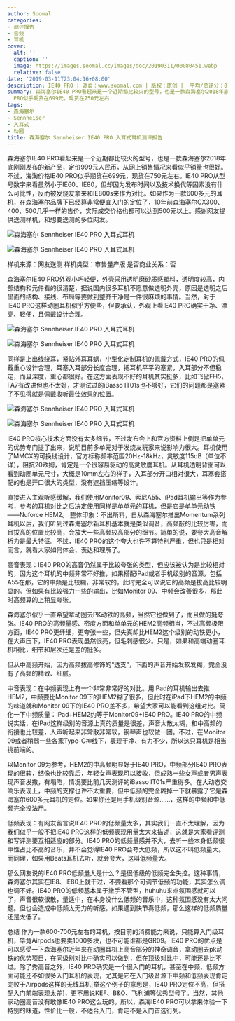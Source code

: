 ```yaml
---
author: Soomal
categories:
- 测评报告
- 音频
- 耳机
cover:
  alt: ''
  caption: ''
  image: https://images.soomal.cc/images/doc/20190311/00080451.webp
  relative: false
date: '2019-03-11T23:04:16+08:00'
description: IE40 PRO | 源自：www.soomal.com | 版权：原创 |  平均/总评分：07.72/139
summary: 森海塞尔IE40 PRO看起来是一个近期都比较火的型号，也是一款森海塞尔2018年底刚刚发布的新产品，定价999元人民币，从网上销售情况来看似乎销量也很好。不过，海淘价格IE40
  PRO似乎期货在699元，现货在750元左右
tags:
- 森海塞尔
- Sennheiser
- 入耳式
- 动圈
title: 森海塞尔 Sennheiser IE40 PRO 入耳式耳机测评报告
---
```


森海塞尔IE40 PRO看起来是一个近期都比较火的型号，也是一款森海塞尔2018年底刚刚发布的新产品，定价999元人民币，从网上销售情况来看似乎销量也很好。不过，海淘价格IE40 PRO似乎期货在699元，现货在750元左右。IE40 PRO从型号数字来看虽然小于IE60、IE80，但却因为发布时间以及技术换代等因素没有什么可比性，反而被发烧友拿来和IE800s来作为对比。如果作为一款600多元的耳机，在森海塞尔品牌下已经算非常便宜入门的定位了，10年前森海塞尔CX300、400、500几乎一样的售价，实际成交价格也都可以达到500元以上。感谢网友提供送测样机，和想要送测的多位网友。



![森海塞尔 Sennheiser IE40 PRO 入耳式耳机](https://images.soomal.cc/images/doc/20190304/00080344_01.webp)



![森海塞尔 Sennheiser IE40 PRO 入耳式耳机](https://images.soomal.cc/images/doc/20190304/00080345_01.webp)



样机来源：网友送测
样机类型：市售量产版
是否商业关系：否



森海塞尔IE40 PRO外观小巧轻便，外壳采用透明磨砂质感塑料，透明度较高，内部结构和元件看的很清楚，据说国内很多耳机不愿意做透明外壳，原因是透明之后里面的结构、接线、布局等要做到整齐干净是一件很麻烦的事情。当然，对于IE40 PRO这样动圈耳机似乎方便些，但要承认，外观上看IE40 PRO确实干净、漂亮、轻便，且佩戴设计合理。



![森海塞尔 Sennheiser IE40 PRO 入耳式耳机](https://images.soomal.cc/images/doc/20190304/00080346_01.webp)



![森海塞尔 Sennheiser IE40 PRO 入耳式耳机](https://images.soomal.cc/images/doc/20190304/00080348_01.webp)



同样是上出线绕耳，紧贴外耳耳蜗，小型化定制耳机的佩戴方式，IE40 PRO的佩戴重心设计合理，耳塞入耳部分长度合理，把耳机平平的塞紧，入耳部分不但稳定，而且深度，重心都很好。在这方面表现不好的耳机其实挺多，比如飞傲FH5，FA7有改进但也不太好，才测试过的iBasso IT01s也不够好，它们的问题都是塞紧了不见得就是佩戴收听最佳效果的位置。



![森海塞尔 Sennheiser IE40 PRO 入耳式耳机](https://images.soomal.cc/images/doc/20190304/00080349_01.webp)



![森海塞尔 Sennheiser IE40 PRO 入耳式耳机](https://images.soomal.cc/images/doc/20190304/00080350_01.webp)



IE40 PRO核心技术方面没有太多细节，不过发布会上和官方资料上倒是把单单元的优势专门提了出来，说明目前多单元对于发烧友玩家来说影响力很大。耳机使用了MMCX的可换线设计，官方标称频率范围20Hz-18kHz，灵敏度115dB（单位不详），阻抗20欧姆，肯定是一个很容易驱动的高灵敏度耳机。从耳机透明背面可以看到动圈单元尺寸，大概是10mm左右的样子，入耳部分开口相对很大，耳塞套搭配的也是开口很大的类型，没有遮挡压缩等设计。

直接进入主观听感缓解，我们使用Monitor09、索尼A55、iPad耳机输出等作为参考，参考的耳机对比之后决定使用同样是单单元的耳机，但是它是单单元动铁――Nuforce HEM2。
整体印象：不出所料，自从森海塞尔推出Momentum系列耳机以后，我们听到过森海塞尔新耳机基本就是类似调音，高频敲的比较厉害，而且拔高的位置比较高，会放大一些高频较高部分的细节。简单的说，要夸大高音解析力是最大特征。不过，IE40 PRO的这个夸大也许不算特别严重，但也只是相对而言，就看大家如何体会、表达和理解了。

高音表现：IE40 PRO的高音仍然属于比较夸张的类型，但应该被认为是比较相对的，因为这个耳机的中频非常不好推，如果搭配iPad或者手机级别的音源，包括A55在那，它的中频是比较糊，非常软的，此时完全可以说它的高频是拔高比较明显的。但如果有比较强力一些的输出，比如Monitor 09、中频会改善很多，那此时高频算的上稍显夸张。

森海塞尔似乎一直希望拿动圈去PK动铁的高频，当然它也做到了，而且做的挺夸张。IE40 PRO的高频量感、密度方面和单单元的HEM2高频相当，不过高频极限方面，IE40 PRO更纤细，更夸张一些，但失真却比HEM2这个级别的动铁更小，在大声压下，IE40 PRO表现虽然很亮，但毛刺感很少。只是，如果和高端动圈耳机相比，细节和层次还是差的挺多。

但从中高频开始，因为高频拔高修饰的“透支”，下面的声音开始发软发糊，完全没有了高频的精致、细腻。

中音表现：在中频表现上有一个非常非常好的对比。用iPad的耳机输出去推HEM2，中频要比Monitor 09下的HEM2糊了很多，但此时在iPad下HEM2的中频的味道就和Monitor 09下的IE40 PRO差不多，希望大家可以能看到这组对比。简化一下中频质量：iPad+HEM2约等于Monitor09+IE40 PRO。IE40 PRO的中频说实话，在iPad这样级别的音源上真的质量是很差，声音太散太糊，和中高频的衔接也比较差，人声听起来非常散非常软，钢琴声也软做一团。不过，在Monitor 09或者稍弱一些各家Type-C神线下，表现干净、有力不少，所以这只耳机是相当挑前端的。

以Monitor 09为参考，HEM2的中高频明显好于IE40 PRO，中频部分IE40 PRO表现的很软，结像也比较靠后，年轻女声表现可以接收，但成熟一些女声或者男声表现声音发撒，有塌陷，情况要比前几天测评的iBasso IT01s严重得多。在大动态交响乐表现上，中频的支撑也许不太重要，但中低频的完全糊掉一下就暴露了它是森海塞尔600多元耳机的定位。如果你还是用手机级别音源……，这样的中频和中低频完全没法用。

低频表现：有网友留言说IE40 PRO的低频量太多，其实我们一直不太理解，因为我们似乎一般不把IE40 PRO这样的低频表现用量太大来描述，这就是大家看评测和写评测要互相适应的部分。IE40 PRO的低频量感并不大，去听一些本身低频很中性占比不高的音乐，并不会觉得IE40 PRO会夸大低频，所以这不叫低频量大。而同理，如果用Beats耳机去听，就会夸大，这叫低频量大。

那么网友说的IE40 PRO低频量大是什么？是很低级的低频完全失控。这种事情，森海塞尔其实在IE8、IE80上就干过，不要看那个可调节低频的功能，其实怎么调也调不好。IE40 PRO的低频基本属于撒手不管型，huhuhu来点氛围感就可以了，声音很软很散，量适中，在本身没什么低频的音乐中，这种氛围感没有太大问题。但也会造成中低频太无力的听感。如果遇到快节奏低频，那么这样的低频质量还是太低了。

总结
作为一款600-700元左右的耳机，按目前的消费能力来说，只能算入门级耳机，毕竟Airpods也要卖1000多块，也不可能谁都是GR09。IE40 PRO的优点是可以感受一下森海塞尔近年来在动圈耳机上高音部分的神奇调音，拿动圈去pk动铁的优势项目，在同级别对比中确实可以做到，但在顶级对比中，可能还是比不过。除了秀高音之外，IE40 PRO确实是一个很入门的耳机，甚至在中频、低频方面可能还不如很多入门耳机的表现，尤其是它在入门级音源下中频和低频表现肯定完败于Airpods这样的无线耳机[举这个例子的意思是，IE40 PRO定位不高，但搭配入门前端表现太差]，更不用说KEF、B&O、飞利浦等优秀型号了。当然，其他家动圈高音没有敢像IE40 PRO这么玩的。所以，森海IE40 PRO可以拿来体验一下特别的味道，性价比一般，不适合入门，肯定不是入门首选行列。